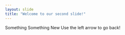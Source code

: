 ```yaml
---
layout: slide
title: "Welcome to our second slide!"
---
```

Something Something New
Use the left arrow to go back!
